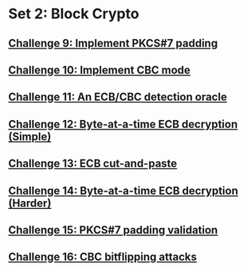 # Set 2: Block Crypto

## [Challenge 9: Implement PKCS#7 padding](https://cryptopals.com/sets/2/challenges/9)

## [Challenge 10: Implement CBC mode](https://cryptopals.com/sets/2/challenges/10)

## [Challenge 11: An ECB/CBC detection oracle](https://cryptopals.com/sets/2/challenges/11)

## [Challenge 12: Byte-at-a-time ECB decryption (Simple)](https://cryptopals.com/sets/2/challenges/12)

## [Challenge 13: ECB cut-and-paste](https://cryptopals.com/sets/2/challenges/13)

## [Challenge 14: Byte-at-a-time ECB decryption (Harder)](https://cryptopals.com/sets/2/challenges/14)

## [Challenge 15: PKCS#7 padding validation](https://cryptopals.com/sets/2/challenges/15)

## [Challenge 16: CBC bitflipping attacks](https://cryptopals.com/sets/2/challenges/16)
